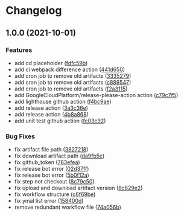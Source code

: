 # Changelog

## 1.0.0 (2021-10-01)


### Features

* add cd placeholder ([fdfc59b](https://www.github.com/EiffelFly/summerbud-main-site/commit/fdfc59b8f28bba3a4d37bbdc9c02d41a5beab1c3))
* add ci webpack difference action ([441d650](https://www.github.com/EiffelFly/summerbud-main-site/commit/441d650dfd2152af9a41e0a6bbed083a89e58ff7))
* add cron job to remove old artifacts ([3335279](https://www.github.com/EiffelFly/summerbud-main-site/commit/3335279893e9ef08fee14257172135898cf92a57))
* add cron job to remove old artifacts ([c889547](https://www.github.com/EiffelFly/summerbud-main-site/commit/c8895475f8c8710e0bcb197e404fa5fd3acbc381))
* add cron job to remove old artifacts ([f2a3115](https://www.github.com/EiffelFly/summerbud-main-site/commit/f2a3115ec757d3a1e49bc620b5cceb50189e5eea))
* add GoogleCloudPlatform/release-please-action action ([c79c7f5](https://www.github.com/EiffelFly/summerbud-main-site/commit/c79c7f5e64b7b1e89762454157dae79c6007dd31))
* add lighthouse github action ([f4bc9ae](https://www.github.com/EiffelFly/summerbud-main-site/commit/f4bc9ae5439a48c1ca49419c1ff4b7b4e744cad7))
* add release action ([3a3c36e](https://www.github.com/EiffelFly/summerbud-main-site/commit/3a3c36ed2c26d340d931832024efcd75b2ff1b1b))
* add release action ([4b8a868](https://www.github.com/EiffelFly/summerbud-main-site/commit/4b8a86801880cae06bb33d1604980cdf1df0086d))
* add unit test github action ([fc03c92](https://www.github.com/EiffelFly/summerbud-main-site/commit/fc03c92a621baebda0671c61e52592243a0d2942))


### Bug Fixes

* fix artifact file path ([3827218](https://www.github.com/EiffelFly/summerbud-main-site/commit/38272188aa6834f665614c1e1d9e4f5804a58cd2))
* fix download artifact path ([da9fb5c](https://www.github.com/EiffelFly/summerbud-main-site/commit/da9fb5cd90122311ece65a11afff8e8d6bb78d87))
* fix github_token ([783efea](https://www.github.com/EiffelFly/summerbud-main-site/commit/783efea054b2214b9bf5ac73afe666bae414255f))
* fix release bot error ([02d37ff](https://www.github.com/EiffelFly/summerbud-main-site/commit/02d37ffc38efa0573f1a25dae9aaa4aee985e43b))
* fix release bot error ([5b0f12a](https://www.github.com/EiffelFly/summerbud-main-site/commit/5b0f12ab82453dc9cddd13c267afd80c775e5265))
* fix step not checkout ([8c79c50](https://www.github.com/EiffelFly/summerbud-main-site/commit/8c79c50d9bc7c94f0b3e35a2be0cf90601b98c2f))
* fix upload and download artifact version ([8c829e2](https://www.github.com/EiffelFly/summerbud-main-site/commit/8c829e2ae403d52f6ebade1cf90540e7925f31e0))
* fix workflow structure ([c6f69be](https://www.github.com/EiffelFly/summerbud-main-site/commit/c6f69be4ba599ef383cf06b97e6e43e180aad1b1))
* fix ymal list error ([158400d](https://www.github.com/EiffelFly/summerbud-main-site/commit/158400dea03e14bc49825da357f4c316402d5a8f))
* remove redundant workflow file ([74a056b](https://www.github.com/EiffelFly/summerbud-main-site/commit/74a056b4c79ce9fecc5c50c2f9905424370cecd0))
